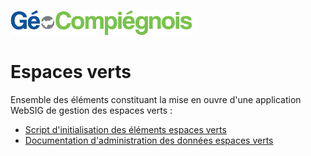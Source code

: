 ![picto](/doc/img/Logo_web-GeoCompiegnois.png)

# Espaces verts

Ensemble des éléments constituant la mise en ouvre d'une application WebSIG de gestion des espaces verts :

- [Script d'initialisation des éléments espaces verts](sql/init_bd_ev.sql) 
- [Documentation d'administration des données espaces verts](doc/doc_admin_bd_ev.md) 
